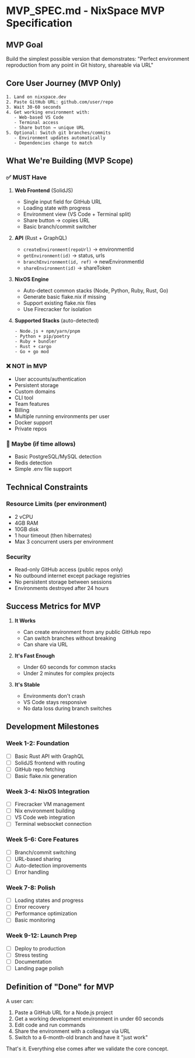 # MVP_SPEC.md - NixSpace MVP Specification

## MVP Goal
Build the simplest possible version that demonstrates: "Perfect environment reproduction from any point in Git history, shareable via URL"

## Core User Journey (MVP Only)

```
1. Land on nixspace.dev
2. Paste GitHub URL: github.com/user/repo
3. Wait 30-60 seconds
4. Get working environment with:
   - Web-based VS Code
   - Terminal access
   - Share button → unique URL
5. Optional: Switch git branches/commits
   - Environment updates automatically
   - Dependencies change to match
```

## What We're Building (MVP Scope)

### ✅ MUST Have
1. **Web Frontend** (SolidJS)
   - Single input field for GitHub URL
   - Loading state with progress
   - Environment view (VS Code + Terminal split)
   - Share button → copies URL
   - Basic branch/commit switcher

2. **API** (Rust + GraphQL)
   - `createEnvironment(repoUrl)` → environmentId
   - `getEnvironment(id)` → status, urls
   - `branchEnvironment(id, ref)` → newEnvironmentId
   - `shareEnvironment(id)` → shareToken

3. **NixOS Engine**
   - Auto-detect common stacks (Node, Python, Ruby, Rust, Go)
   - Generate basic flake.nix if missing
   - Support existing flake.nix files
   - Use Firecracker for isolation

4. **Supported Stacks** (auto-detected)
   ```
   - Node.js + npm/yarn/pnpm
   - Python + pip/poetry
   - Ruby + bundler
   - Rust + cargo
   - Go + go mod
   ```

### ❌ NOT in MVP
- User accounts/authentication
- Persistent storage
- Custom domains
- CLI tool
- Team features
- Billing
- Multiple running environments per user
- Docker support
- Private repos

### 🤔 Maybe (if time allows)
- Basic PostgreSQL/MySQL detection
- Redis detection
- Simple .env file support

## Technical Constraints

### Resource Limits (per environment)
- 2 vCPU
- 4GB RAM
- 10GB disk
- 1 hour timeout (then hibernates)
- Max 3 concurrent users per environment

### Security
- Read-only GitHub access (public repos only)
- No outbound internet except package registries
- No persistent storage between sessions
- Environments destroyed after 24 hours

## Success Metrics for MVP

1. **It Works**
   - Can create environment from any public GitHub repo
   - Can switch branches without breaking
   - Can share via URL

2. **It's Fast Enough**
   - Under 60 seconds for common stacks
   - Under 2 minutes for complex projects

3. **It's Stable**
   - Environments don't crash
   - VS Code stays responsive
   - No data loss during branch switches

## Development Milestones

### Week 1-2: Foundation
- [ ] Basic Rust API with GraphQL
- [ ] SolidJS frontend with routing
- [ ] GitHub repo fetching
- [ ] Basic flake.nix generation

### Week 3-4: NixOS Integration
- [ ] Firecracker VM management
- [ ] Nix environment building
- [ ] VS Code web integration
- [ ] Terminal websocket connection

### Week 5-6: Core Features
- [ ] Branch/commit switching
- [ ] URL-based sharing
- [ ] Auto-detection improvements
- [ ] Error handling

### Week 7-8: Polish
- [ ] Loading states and progress
- [ ] Error recovery
- [ ] Performance optimization
- [ ] Basic monitoring

### Week 9-12: Launch Prep
- [ ] Deploy to production
- [ ] Stress testing
- [ ] Documentation
- [ ] Landing page polish

## Definition of "Done" for MVP

A user can:
1. Paste a GitHub URL for a Node.js project
2. Get a working development environment in under 60 seconds
3. Edit code and run commands
4. Share the environment with a colleague via URL
5. Switch to a 6-month-old branch and have it "just work"

That's it. Everything else comes after we validate the core concept.